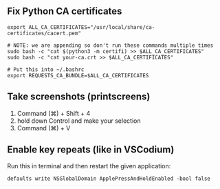 ## Fix Python CA certificates

```
export ALL_CA_CERTIFICATES="/usr/local/share/ca-certificates/cacert.pem"

# NOTE: we are appending so don't run these commands multiple times
sudo bash -c "cat $(python3 -m certifi) >> $ALL_CA_CERTIFICATES"
sudo bash -c "cat your-ca.crt >> $ALL_CA_CERTIFICATES"

# Put this into ~/.bashrc
export REQUESTS_CA_BUNDLE=$ALL_CA_CERTIFICATES
```

## Take screenshots (printscreens)

1. Command (⌘) + Shift + 4
1. hold down Control and make your selection
1. Command (⌘) +  V

## Enable key repeats (like in VSCodium)

Run this in terminal and then restart the given application:

```
defaults write NSGlobalDomain ApplePressAndHoldEnabled -bool false
```
